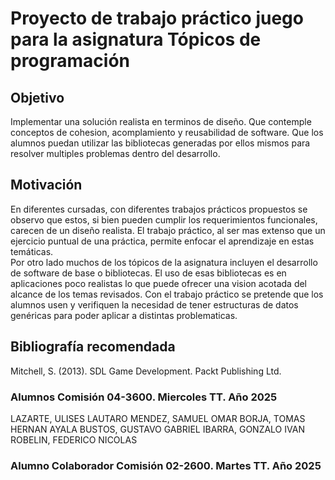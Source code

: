 # Proyecto de trabajo práctico juego para la asignatura Tópicos de programación

## Objetivo
Implementar una solución realista en terminos de diseño. Que contemple
conceptos de cohesion, acomplamiento y reusabilidad de software. Que los alumnos 
puedan utilizar las bibliotecas generadas por ellos mismos para resolver multiples
problemas dentro del desarrollo.

## Motivación
En diferentes cursadas, con diferentes trabajos prácticos propuestos se observo que estos,
si bien pueden cumplir los requerimientos funcionales, carecen de un diseño realista. 
El trabajo práctico, al ser mas extenso que un ejercicio puntual de una práctica, permite 
enfocar el aprendizaje en estas temáticas.   
Por otro lado muchos de los tópicos de la asignatura incluyen el desarrollo de software de base o bibliotecas. El uso de esas bibliotecas es en aplicaciones poco realistas lo que 
puede ofrecer una vision acotada del alcance de los temas revisados. Con el trabajo
práctico se pretende que los alumnos usen y verifiquen la necesidad de tener estructuras de datos genéricas para poder aplicar a distintas problematicas.

## Bibliografía recomendada
Mitchell, S. (2013). SDL Game Development. Packt Publishing Ltd.

### Alumnos Comisión 04-3600. Miercoles TT. Año 2025
LAZARTE, ULISES LAUTARO
MENDEZ, SAMUEL OMAR
BORJA, TOMAS HERNAN
AYALA BUSTOS, GUSTAVO GABRIEL
IBARRA, GONZALO IVAN
ROBELIN, FEDERICO NICOLAS

### Alumno Colaborador Comisión 02-2600. Martes TT. Año 2025